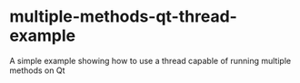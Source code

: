 multiple-methods-qt-thread-example
==================================

A simple example showing how to use a thread capable of running multiple methods on Qt
